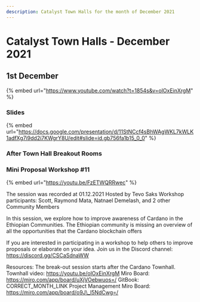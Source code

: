 ```yaml
---
description: Catalyst Town Halls for the month of December 2021
---
```


# Catalyst Town Halls - December 2021

## 1st December&#x20;

{% embed url="https://www.youtube.com/watch?t=1854s&v=olOxEinXrgM" %}

### Slides

{% embed url="https://docs.google.com/presentation/d/11StNCcf4sBhWAgWKL7kWLK1adfXg7i9dd2i7KWgrY8U/edit#slide=id.gb756fa1b15_0_0" %}

### After Town Hall Breakout Rooms

### Mini Proposal Workshop #11

{% embed url="https://youtu.be/FzETWQRRwec" %}

The session was recorded at 01.12.2021 Hosted by Tevo Saks Workshop participants: Scott, Raymond Mata, Natnael Demelash, and 2 other Community Members

In this session, we explore how to improve awareness of Cardano in the Ethiopian Communities. The Ethiopian community is missing an overview of all the opportunities that the Cardano blockchain offers

If you are interested in participating in a workshop to help others to improve proposals or elaborate on your idea. Join us in the Discord channel: https://discord.gg/CSCaSdnaWW

Resources: The break-out session starts after the Cardano Townhall. Townhall video: https://youtu.be/olOxEinXrgM Miro Board: https://miro.com/app/board/uXjVOebwuos=/ GitBook: CORRECT\_MONTH\_LINK Project Management Miro Board: https://miro.com/app/board/o9J\_l5NdCwg=/
